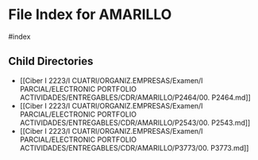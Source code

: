 # File Index for AMARILLO
#index

## Child Directories

- [[Ciber I 2223/I CUATRI/ORGANIZ.EMPRESAS/Examen/I PARCIAL/ELECTRONIC PORTFOLIO ACTIVIDADES/ENTREGABLES/CDR/AMARILLO/P2464/00. P2464.md]]
- [[Ciber I 2223/I CUATRI/ORGANIZ.EMPRESAS/Examen/I PARCIAL/ELECTRONIC PORTFOLIO ACTIVIDADES/ENTREGABLES/CDR/AMARILLO/P2543/00. P2543.md]]
- [[Ciber I 2223/I CUATRI/ORGANIZ.EMPRESAS/Examen/I PARCIAL/ELECTRONIC PORTFOLIO ACTIVIDADES/ENTREGABLES/CDR/AMARILLO/P3773/00. P3773.md]]

